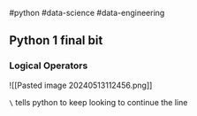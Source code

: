 #python #data-science #data-engineering 

## Python 1 final bit

### Logical Operators

![[Pasted image 20240513112456.png]]

`\` tells python to keep looking to continue the line